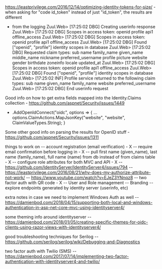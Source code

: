 ﻿https://leastprivilege.com/2016/12/14/optimizing-identity-tokens-for-size/ - when asking for "code id_token" instead of just "id_token", the results are different
- from the logging
Zuul.Web> [17:25:02 DBG] Creating userinfo response
Zuul.Web> [17:25:02 DBG] Scopes in access token: openid profile api1 offline_access
Zuul.Web> [17:25:02 DBG] Scopes in access token: openid profile api1 offline_access
Zuul.Web> [17:25:02 DBG] Found ["openid", "profile"] identity scopes in database
Zuul.Web> [17:25:02 DBG] Requested claim types: sub name family_name given_name middle_name nickname preferred_username profile picture website gender birthdate zoneinfo locale updated_at
Zuul.Web> [17:25:02 DBG] Scopes in access token: openid profile api1 offline_access
Zuul.Web> [17:25:02 DBG] Found ["openid", "profile"] identity scopes in database
Zuul.Web> [17:25:02 INF] Profile service returned to the following claim types: sub name given_name family_name website preferred_username
Zuul.Web> [17:25:02 DBG] End userinfo request

Good info on how to get extra fields mapped into the Identity.Claims collection - https://github.com/aspnet/Security/issues/1449
- .AddOpenIdConnect("oidc", options =>
  {
   ...
   options.ClaimActions.MapJsonKey("website", "website", ClaimValueTypes.String);
  }

Some other good info on parsing the results for OpenID stuff - https://github.com/aspnet/Security/issues/1311

things to work on
-- account registration (email verification) - X
-- require email confirmation before logging in - X
-- pull first name (given_name), last name (family_name), full name (name) from db instead of from claims table - X
-- configure role attributes for both MVC and API - X
   -- https://github.com/IdentityServer/IdentityServer4/issues/794
   -- https://leastprivilege.com/2016/08/21/why-does-my-authorize-attribute-not-work/
   -- https://www.youtube.com/watch?v=EJeZ3YNnqz8
-- two factor auth with QR code - X
-- User and Role management
-- Branding
-- explore endpoints generated by identity server (userinfo, etc)



extra notes in case we need to implement Windows Auth as well
-- https://damienbod.com/2018/04/15/supporting-both-local-and-windows-authentication-in-asp-net-core-mvc-using-identityserver4/

some theming info around identityserver
-- https://damienbod.com/2018/01/05/creating-specific-themes-for-oidc-clients-using-razor-views-with-identityserver4/

good troubleshooting techniques for Serilog
-- https://github.com/serilog/serilog/wiki/Debugging-and-Diagnostics

two factor auth with Twilio (SMS)
-- https://damienbod.com/2017/07/14/implementing-two-factor-authentication-with-identityserver4-and-twilio/